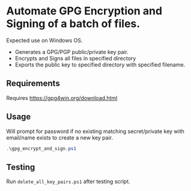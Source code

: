# Automate GPG Encryption and Signing of a batch of files.

Expected use on Windows OS.

* Generates a GPG/PGP public/private key pair.
* Encrypts and Signs all files in specified directory
* Exports the public key to specified directory with specified filename.

## Requirements
Requires https://gpg4win.org/download.html

## Usage
Will prompt for password if no existing matching secret/private key with email/name exists to create a new key pair.

```powershell
.\gpg_encrypt_and_sign.ps1
```

## Testing

Run `delete_all_key_pairs.ps1` after testing script.